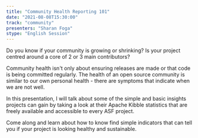 ```yaml
---
title: "Community Health Reporting 101"
date: "2021-08-08T15:30:00" 
track: "community"
presenters: "Sharan Foga"
stype: "English Session"
---
```

Do you know if your community is growing or shrinking? Is your project centred around a core of 2 or 3 main contributors? 
 

 Community health isn't only about ensuring releases are made or that code is being committed regularly. The health of an open source community is similar to our own personal health - there are symptoms that indicate when we are not well.
 

 In this presentation, I will talk about some of the simple and basic insights projects can gain by taking a look at their Apache Kibble statistics that are freely available and accessible to every ASF project.
 

 Come along and learn about how to know find simple indicators that can tell you if your project is looking healthy and sustainable.